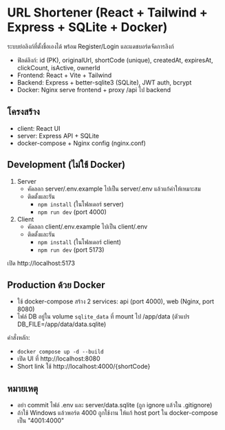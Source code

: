 # URL Shortener (React + Tailwind + Express + SQLite + Docker)

ระบบย่อลิงก์ที่ตั้งชื่อเองได้ พร้อม Register/Login และแดชบอร์ดจัดการลิงก์
- ฟิลด์ลิงก์: id (PK), originalUrl, shortCode (unique), createdAt, expiresAt, clickCount, isActive, ownerId
- Frontend: React + Vite + Tailwind
- Backend: Express + better-sqlite3 (SQLite), JWT auth, bcrypt
- Docker: Nginx serve frontend + proxy /api ไป backend

## โครงสร้าง
- client: React UI
- server: Express API + SQLite
- docker-compose + Nginx config (nginx.conf)

## Development (ไม่ใช้ Docker)
1. Server
   - คัดลอก server/.env.example ไปเป็น server/.env แล้วแก้ค่าให้เหมาะสม
   - ติดตั้งและรัน
     - `npm install` (ในโฟลเดอร์ server)
     - `npm run dev` (port 4000)
2. Client
   - คัดลอก client/.env.example ไปเป็น client/.env
   - ติดตั้งและรัน
     - `npm install` (ในโฟลเดอร์ client)
     - `npm run dev` (port 5173)

เปิด http://localhost:5173

## Production ด้วย Docker
- ใช้ docker-compose สร้าง 2 services: api (port 4000), web (Nginx, port 8080)
- ไฟล์ DB อยู่ใน volume `sqlite_data` ที่ mount ไป /app/data (ตัวแปร DB_FILE=/app/data/data.sqlite)

คำสั่งหลัก:
- `docker compose up -d --build`
- เปิด UI ที่ http://localhost:8080
- Short link ใช้ http://localhost:4000/{shortCode}

## หมายเหตุ
- อย่า commit ไฟล์ .env และ server/data.sqlite (ถูก ignore แล้วใน .gitignore)
- ถ้าใช้ Windows แล้วพอร์ต 4000 ถูกใช้งาน ให้แก้ host port ใน docker-compose เป็น "4001:4000"